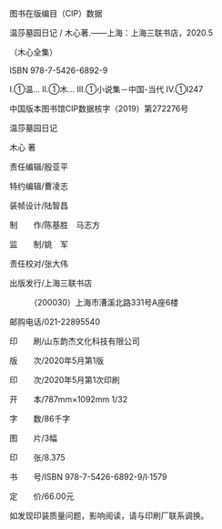    

图书在版编目（CIP）数据

  

温莎墓园日记 / 木心著.——上海：上海三联书店，2020.5

（木心全集）

ISBN 978-7-5426-6892-9

Ⅰ.①温… Ⅱ.①木… Ⅲ.①小说集－中国-当代 Ⅳ.①I247

中国版本图书馆CIP数据核字（2019）第272276号

  

温莎墓园日记

木心 著

责任编辑/殷亚平

特约编辑/曹凌志

装帧设计/陆智昌

制　　作/陈基胜　马志方

监　　制/姚　军

责任校对/张大伟

  

出版发行/上海三联书店

　　　（200030）上海市漕溪北路331号A座6楼

邮购电话/021-22895540

印　　刷/山东韵杰文化科技有限公司

  

版　　次/2020年5月第1版

印　　次/2020年5月第1次印刷

开　　本/787mm×1092mm 1/32

字　　数/86千字

图　　片/3幅

印　　张/8.375

书　　号/ISBN 978-7-5426-6892-9/I·1579

定　　价/66.00元

如发现印装质量问题，影响阅读，请与印刷厂联系调换。